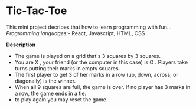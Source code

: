 # Tic-Tac-Toe
This mini project decribes that how to learn programming with fun...
*Programming languages:-* React, Javascript, HTML, CSS

**Description**
- The game is played on a grid that's 3 squares by 3 squares.
- You are X , your friend (or the computer in this case) is O . Players take turns putting their marks in empty squares.
- The first player to get 3 of her marks in a row (up, down, across, or diagonally) is the winner.
- When all 9 squares are full, the game is over. If no player has 3 marks in a row, the game ends in a tie.
- to play again you may reset the game.
